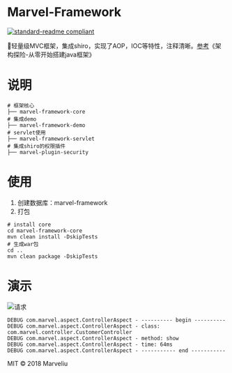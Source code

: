 # Marvel-Framework

[![standard-readme compliant](https://img.shields.io/badge/standard--readme-OK-green.svg?style=flat-square)](https://github.com/RichardLitt/standard-readme)

:book:轻量级MVC框架，集成shiro，实现了AOP，IOC等特性，注释清晰。[参考](https://gitee.com/huangyong/smart-framework)《架构探险-从零开始搭建java框架》

# 说明

```shell
# 框架核心
├── marvel-framework-core
# 集成demo
├── marvel-framework-demo
# servlet使用
├── marvel-framework-servlet
# 集成shiro的权限插件
├── marvel-plugin-security
```

# 使用

1. 创建数据库：marvel-framework
2. 打包

```shell
# install core
cd marvel-framework-core  
mvn clean install -DskipTests
# 生成war包
cd ..
mvn clean package -DskipTests
```

# 演示

![请求](http://marveliu-md.oss-cn-beijing.aliyuncs.com/md/2019-01-28-084948.png)

```shell
DEBUG com.marvel.aspect.ControllerAspect - ---------- begin ----------
DEBUG com.marvel.aspect.ControllerAspect - class: com.marvel.controller.CustomerController
DEBUG com.marvel.aspect.ControllerAspect - method: show
DEBUG com.marvel.aspect.ControllerAspect - time: 64ms
DEBUG com.marvel.aspect.ControllerAspect - ----------- end -----------
```

MIT © 2018 Marveliu